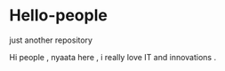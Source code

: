 # Hello-people
just another repository

Hi people , nyaata here , i really love IT and innovations .

